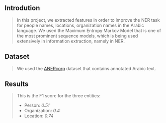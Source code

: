 ## Introdution

> In this project, we extracted features in order to improve the NER task for people names, locations, organization names in the Arabic language. We used the Maximum Entropy Markov Model that is one of the most prominent sequence models, which is being used extensively in information extraction, namely in NER.

## Dataset
> We used the [ANERcorp](https://camel.abudhabi.nyu.edu/anercorp/) dataset that contains annotated Arabic text.

## Results
> This is the F1 score for the three entities:
> - Person: *0.51*
> - Organization: *0.4*
> - Location: *0.74*
